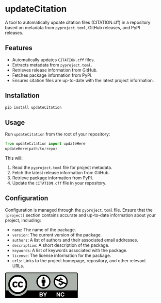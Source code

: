 # updateCitation

A tool to automatically update citation files (CITATION.cff) in a repository based on metadata from `pyproject.toml`, GitHub releases, and PyPI releases.

## Features

- Automatically updates `CITATION.cff` files.
- Extracts metadata from `pyproject.toml`.
- Retrieves release information from GitHub.
- Fetches package information from PyPI.
- Ensures citation files are up-to-date with the latest project information.

## Installation

```bash
pip install updateCitation
```

## Usage

Run `updateCitation` from the root of your repository:

```python
from updateCitation import updateHere
updateHere(path/to/repo)
```

This will:

1. Read the `pyproject.toml` file for project metadata.
2. Fetch the latest release information from GitHub.
3. Retrieve package information from PyPI.
4. Update the `CITATION.cff` file in your repository.

## Configuration

Configuration is managed through the `pyproject.toml` file. Ensure that the `[project]` section contains accurate and up-to-date information about your project, including:

- `name`: The name of the package.
- `version`: The current version of the package.
- `authors`: A list of authors and their associated email addresses.
- `description`: A short description of the package.
- `keywords`: A list of keywords associated with the package.
- `license`: The license information for the package.
- `urls`: Links to the project homepage, repository, and other relevant URLs.

[![CC-BY-NC-4.0](https://github.com/hunterhogan/updateCitation/blob/main/CC-BY-NC-4.0.svg)](https://creativecommons.org/licenses/by-nc/4.0/)
